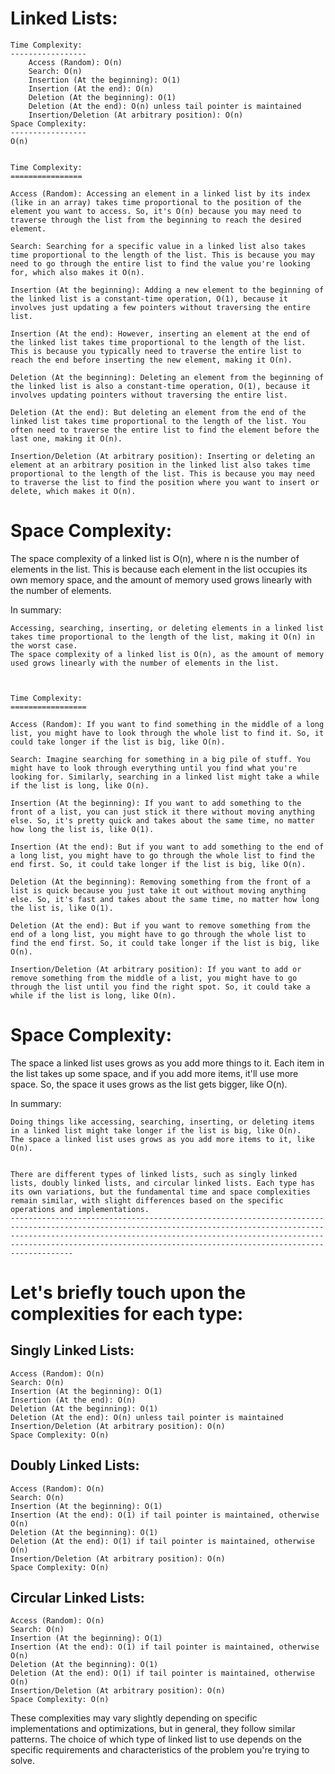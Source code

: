 Linked Lists:
============

    Time Complexity:
    -----------------
        Access (Random): O(n)
        Search: O(n)
        Insertion (At the beginning): O(1)
        Insertion (At the end): O(n)
        Deletion (At the beginning): O(1)
        Deletion (At the end): O(n) unless tail pointer is maintained
        Insertion/Deletion (At arbitrary position): O(n)
    Space Complexity:
    -----------------
    O(n)


    Time Complexity:
    ================

    Access (Random): Accessing an element in a linked list by its index (like in an array) takes time proportional to the position of the element you want to access. So, it's O(n) because you may need to traverse through the list from the beginning to reach the desired element.

    Search: Searching for a specific value in a linked list also takes time proportional to the length of the list. This is because you may need to go through the entire list to find the value you're looking for, which also makes it O(n).

    Insertion (At the beginning): Adding a new element to the beginning of the linked list is a constant-time operation, O(1), because it involves just updating a few pointers without traversing the entire list.

    Insertion (At the end): However, inserting an element at the end of the linked list takes time proportional to the length of the list. This is because you typically need to traverse the entire list to reach the end before inserting the new element, making it O(n).

    Deletion (At the beginning): Deleting an element from the beginning of the linked list is also a constant-time operation, O(1), because it involves updating pointers without traversing the entire list.

    Deletion (At the end): But deleting an element from the end of the linked list takes time proportional to the length of the list. You often need to traverse the entire list to find the element before the last one, making it O(n).

    Insertion/Deletion (At arbitrary position): Inserting or deleting an element at an arbitrary position in the linked list also takes time proportional to the length of the list. This is because you may need to traverse the list to find the position where you want to insert or delete, which makes it O(n).

Space Complexity:
=================

The space complexity of a linked list is O(n), where n is the number of elements in the list. This is because each element in the list occupies its own memory space, and the amount of memory used grows linearly with the number of elements.

In summary:

    Accessing, searching, inserting, or deleting elements in a linked list takes time proportional to the length of the list, making it O(n) in the worst case.
    The space complexity of a linked list is O(n), as the amount of memory used grows linearly with the number of elements in the list.



    Time Complexity:
    =================

    Access (Random): If you want to find something in the middle of a long list, you might have to look through the whole list to find it. So, it could take longer if the list is big, like O(n).

    Search: Imagine searching for something in a big pile of stuff. You might have to look through everything until you find what you're looking for. Similarly, searching in a linked list might take a while if the list is long, like O(n).

    Insertion (At the beginning): If you want to add something to the front of a list, you can just stick it there without moving anything else. So, it's pretty quick and takes about the same time, no matter how long the list is, like O(1).

    Insertion (At the end): But if you want to add something to the end of a long list, you might have to go through the whole list to find the end first. So, it could take longer if the list is big, like O(n).

    Deletion (At the beginning): Removing something from the front of a list is quick because you just take it out without moving anything else. So, it's fast and takes about the same time, no matter how long the list is, like O(1).

    Deletion (At the end): But if you want to remove something from the end of a long list, you might have to go through the whole list to find the end first. So, it could take longer if the list is big, like O(n).

    Insertion/Deletion (At arbitrary position): If you want to add or remove something from the middle of a list, you might have to go through the list until you find the right spot. So, it could take a while if the list is long, like O(n).

Space Complexity:
=================

The space a linked list uses grows as you add more things to it. Each item in the list takes up some space, and if you add more items, it'll use more space. So, the space it uses grows as the list gets bigger, like O(n).

In summary:

    Doing things like accessing, searching, inserting, or deleting items in a linked list might take longer if the list is big, like O(n).
    The space a linked list uses grows as you add more items to it, like O(n).


    There are different types of linked lists, such as singly linked lists, doubly linked lists, and circular linked lists. Each type has its own variations, but the fundamental time and space complexities remain similar, with slight differences based on the specific operations and implementations.
    ------------------------------------------------------------------------------------------------------------------------------------------------------------------------------------------------------------------------------------------------------------------------------------------------------

Let's briefly touch upon the complexities for each type:
=======================================================
Singly Linked Lists:
--------------------

    Access (Random): O(n)
    Search: O(n)
    Insertion (At the beginning): O(1)
    Insertion (At the end): O(n)
    Deletion (At the beginning): O(1)
    Deletion (At the end): O(n) unless tail pointer is maintained
    Insertion/Deletion (At arbitrary position): O(n)
    Space Complexity: O(n)

Doubly Linked Lists:
---------------------

    Access (Random): O(n)
    Search: O(n)
    Insertion (At the beginning): O(1)
    Insertion (At the end): O(1) if tail pointer is maintained, otherwise O(n)
    Deletion (At the beginning): O(1)
    Deletion (At the end): O(1) if tail pointer is maintained, otherwise O(n)
    Insertion/Deletion (At arbitrary position): O(n)
    Space Complexity: O(n)

Circular Linked Lists:
----------------------

    Access (Random): O(n)
    Search: O(n)
    Insertion (At the beginning): O(1)
    Insertion (At the end): O(1) if tail pointer is maintained, otherwise O(n)
    Deletion (At the beginning): O(1)
    Deletion (At the end): O(1) if tail pointer is maintained, otherwise O(n)
    Insertion/Deletion (At arbitrary position): O(n)
    Space Complexity: O(n)

These complexities may vary slightly depending on specific implementations and optimizations, but in general, they follow similar patterns. The choice of which type of linked list to use depends on the specific requirements and characteristics of the problem you're trying to solve.
